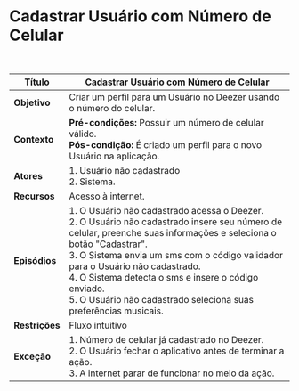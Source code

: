 # Cadastrar Usuário com Número de Celular

<br />

|Título|Cadastrar Usuário com Número de Celular|
|----------|------------- |
|**Objetivo**|Criar um perfil para um Usuário no Deezer usando o número do celular.|
|**Contexto**|**Pré-condições:** Possuir um número de celular válido.<br />**Pós-condição:** É criado um perfil para o novo Usuário na aplicação.|
|**Atores**|1. Usuário não cadastrado <br /> 2. Sistema.|
|**Recursos**|Acesso à internet.|
|**Episódios**|1. O Usuário não cadastrado acessa o Deezer.<br />2. O Usuário não cadastrado insere seu número de celular, preenche suas informações e seleciona o botão "Cadastrar".<br />3. O Sistema envia um sms com o código validador para o Usuário não cadastrado.<br />4. O Sistema detecta o sms e insere o código enviado.<br />5. O Usuário não cadastrado seleciona suas preferências musicais.|
|**Restrições**|Fluxo intuitivo|
|**Exceção**|1. Número de celular já cadastrado no Deezer. <br /> 2. O Usuário fechar o aplicativo antes de terminar a ação.<br />3. A internet parar de funcionar no meio da ação.|